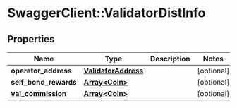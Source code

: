 # SwaggerClient::ValidatorDistInfo

## Properties
Name | Type | Description | Notes
------------ | ------------- | ------------- | -------------
**operator_address** | [**ValidatorAddress**](ValidatorAddress.md) |  | [optional] 
**self_bond_rewards** | [**Array&lt;Coin&gt;**](Coin.md) |  | [optional] 
**val_commission** | [**Array&lt;Coin&gt;**](Coin.md) |  | [optional] 


